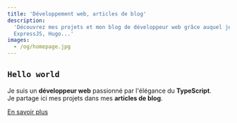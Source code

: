 ```yaml
---
title: 'Développement web, articles de blog'
description:
  'Découvrez mes projets et mon blog de développeur web grâce auquel je partage ma passion ! Exemples de technologies utilisées : React, TypeScript,
  ExpressJS, Hugo...'
images:
  - /og/homepage.jpg
---
```


## `Hello world`

Je suis un **développeur web** passionné par l'élégance du **TypeScript**.  
Je partage ici mes projets dans mes **articles de blog**.

<a
role="button"
href="/about"
class="bg-transparent hover:text-primary-500 prose dark:prose-invert font-semibold hover:text-white py-2 px-4 border border-primary-500 hover:border-transparent rounded">En
savoir plus</a>
